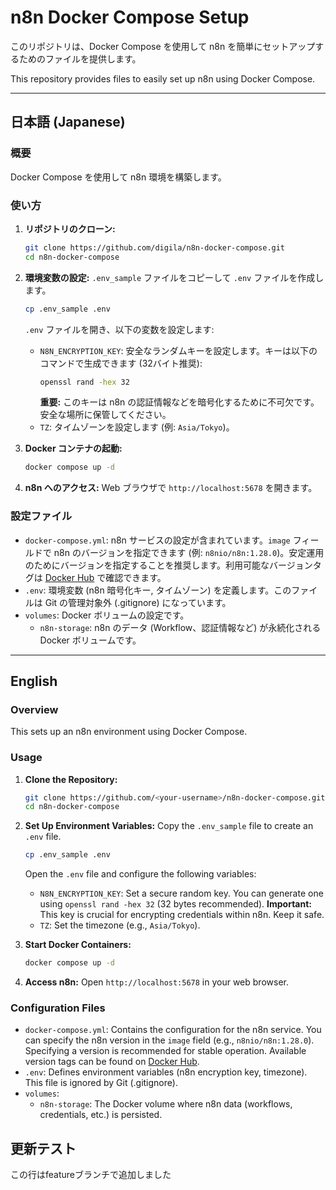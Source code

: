 # n8n Docker Compose Setup

このリポジトリは、Docker Compose を使用して n8n を簡単にセットアップするためのファイルを提供します。

This repository provides files to easily set up n8n using Docker Compose.

---

## 日本語 (Japanese)

### 概要

Docker Compose を使用して n8n 環境を構築します。

### 使い方

1.  **リポジトリのクローン:**
    ```bash
    git clone https://github.com/digila/n8n-docker-compose.git
    cd n8n-docker-compose
    ```

2.  **環境変数の設定:**
    `.env_sample` ファイルをコピーして `.env` ファイルを作成します。
    ```bash
    cp .env_sample .env
    ```
    `.env` ファイルを開き、以下の変数を設定します:
    *   `N8N_ENCRYPTION_KEY`: 安全なランダムキーを設定します。キーは以下のコマンドで生成できます (32バイト推奨):
        ```bash
        openssl rand -hex 32
        ```
        **重要:** このキーは n8n の認証情報などを暗号化するために不可欠です。安全な場所に保管してください。
    *   `TZ`: タイムゾーンを設定します (例: `Asia/Tokyo`)。

3.  **Docker コンテナの起動:**
    ```bash
    docker compose up -d
    ```

4.  **n8n へのアクセス:**
    Web ブラウザで `http://localhost:5678` を開きます。

### 設定ファイル

*   `docker-compose.yml`: n8n サービスの設定が含まれています。`image` フィールドで n8n のバージョンを指定できます (例: `n8nio/n8n:1.28.0`)。安定運用のためにバージョンを指定することを推奨します。利用可能なバージョンタグは [Docker Hub](https://hub.docker.com/r/n8nio/n8n/tags) で確認できます。
*   `.env`: 環境変数 (n8n 暗号化キー, タイムゾーン) を定義します。このファイルは Git の管理対象外 (.gitignore) になっています。
*   `volumes`: Docker ボリュームの設定です。
    *   `n8n-storage`: n8n のデータ (Workflow、認証情報など) が永続化される Docker ボリュームです。

---

## English

### Overview

This sets up an n8n environment using Docker Compose.

### Usage

1.  **Clone the Repository:**
    ```bash
    git clone https://github.com/<your-username>/n8n-docker-compose.git
    cd n8n-docker-compose
    ```

2.  **Set Up Environment Variables:**
    Copy the `.env_sample` file to create an `.env` file.
    ```bash
    cp .env_sample .env
    ```
    Open the `.env` file and configure the following variables:
    *   `N8N_ENCRYPTION_KEY`: Set a secure random key. You can generate one using `openssl rand -hex 32` (32 bytes recommended).
        **Important:** This key is crucial for encrypting credentials within n8n. Keep it safe.
    *   `TZ`: Set the timezone (e.g., `Asia/Tokyo`).

3.  **Start Docker Containers:**
    ```bash
    docker compose up -d
    ```

4.  **Access n8n:**
    Open `http://localhost:5678` in your web browser.

### Configuration Files

*   `docker-compose.yml`: Contains the configuration for the n8n service. You can specify the n8n version in the `image` field (e.g., `n8nio/n8n:1.28.0`). Specifying a version is recommended for stable operation. Available version tags can be found on [Docker Hub](https://hub.docker.com/r/n8nio/n8n/tags).
*   `.env`: Defines environment variables (n8n encryption key, timezone). This file is ignored by Git (.gitignore).
*   `volumes`:
    *   `n8n-storage`: The Docker volume where n8n data (workflows, credentials, etc.) is persisted.
## 更新テスト
この行はfeatureブランチで追加しました